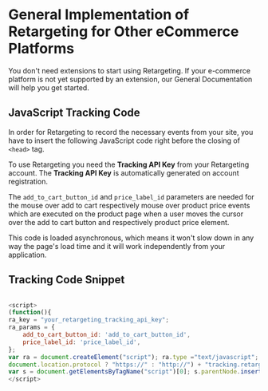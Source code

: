 # General Implementation of Retargeting for Other eCommerce Platforms

You don't need extensions to start using Retargeting. If your e-commerce platform is not yet supported by an extension, our General Documentation will help you get started.

## JavaScript Tracking Code

In order for Retargeting to record the necessary events from your site, you have to insert the following JavaScript code right before the closing of `<head>` tag.

To use Retargeting you need the **Tracking API Key** from your Retargeting account. The **Tracking API Key** is automatically generated on account registration.


The `add_to_cart_button_id` and `price_label_id` parameters are needed for the mouse over add to cart respectively mouse over product price events which are executed on the product page when a user moves the cursor over the add to cart button and respectively product price element.

This code is loaded asynchronous, which means it won't slow down in any way the page's load time and it will work independently from your application.

## Tracking Code Snippet

```js

<script>
(function(){
ra_key = "your_retargeting_tracking_api_key";
ra_params = {
    add_to_cart_button_id: 'add_to_cart_button_id',
    price_label_id: 'price_label_id',
};
var ra = document.createElement("script"); ra.type ="text/javascript"; ra.async = true; ra.src = ("https:" ==
document.location.protocol ? "https://" : "http://") + "tracking.retargeting.biz/v3/rajs/" + ra_key + ".js";
var s = document.getElementsByTagName("script")[0]; s.parentNode.insertBefore(ra,s);})();
</script>

```


